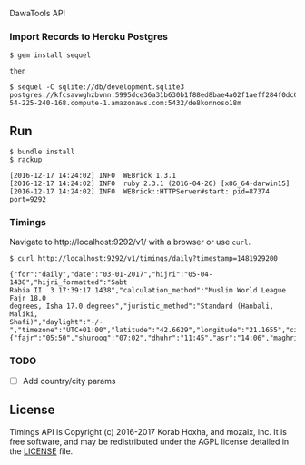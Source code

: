 DawaTools API

### Import Records to Heroku Postgres

```
$ gem install sequel

then

$ sequel -C sqlite://db/development.sqlite3 postgres://kfcsavwghzbvnn:5995dce36a31b630b1f88ed8bae4a02f1aeff284f0dc0548885537bdd878a0be@ec2-54-225-240-168.compute-1.amazonaws.com:5432/de8konnoso18m
```

Run
---

```
$ bundle install
$ rackup

[2016-12-17 14:24:02] INFO  WEBrick 1.3.1
[2016-12-17 14:24:02] INFO  ruby 2.3.1 (2016-04-26) [x86_64-darwin15]
[2016-12-17 14:24:02] INFO  WEBrick::HTTPServer#start: pid=87374 port=9292

```

### Timings

Navigate to http://localhost:9292/v1/ with a browser or use `curl`.

```
$ curl http://localhost:9292/v1/timings/daily?timestamp=1481929200

{"for":"daily","date":"03-01-2017","hijri":"05-04-1438","hijri_formatted":"Sabt
Rabia II  3 17:39:17 1438","calculation_method":"Muslim World League Fajr 18.0
degrees, Isha 17.0 degrees","juristic_method":"Standard (Hanbali, Maliki,
Shafi)","daylight":"-/-","timezone":"UTC+01:00","latitude":"42.6629","longitude":"21.1655","city":"Pristina","country":"Kosovo","qibla_direction":"137","type":"prayer_times","data":{"fajr":"05:50","shurooq":"07:02","dhuhr":"11:45","asr":"14:06","maghrib":"16:22","isha":"18:00"}}
```

### TODO
- [ ] Add country/city params

## License

Timings API is Copyright (c) 2016-2017 Korab Hoxha, and mozaix,
inc. It is free software, and may be redistributed under the AGPL license
detailed in the [LICENSE] file.

[LICENSE]: /LICENSE
